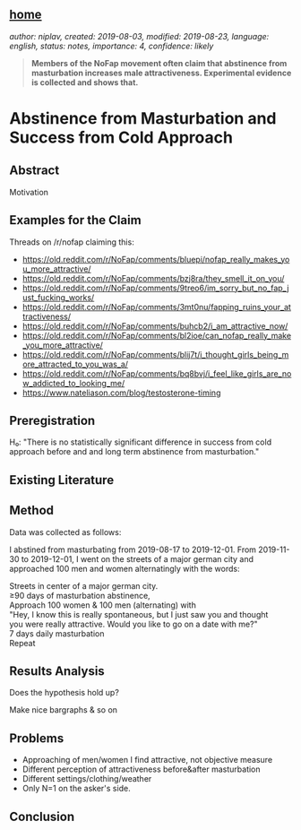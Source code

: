 [home](./index.md)
------------------

*author: niplav, created: 2019-08-03, modified: 2019-08-23, language: english, status: notes, importance: 4, confidence: likely*

> __Members of the NoFap movement often claim that abstinence from
> masturbation increases male attractiveness. Experimental evidence is
> collected and shows that.__

Abstinence from Masturbation and Success from Cold Approach
===========================================================

Abstract
--------

Motivation

Examples for the Claim
-----------------------

Threads on /r/nofap claiming this:

* https://old.reddit.com/r/NoFap/comments/bluepi/nofap_really_makes_you_more_attractive/
* https://old.reddit.com/r/NoFap/comments/bzj8ra/they_smell_it_on_you/
* https://old.reddit.com/r/NoFap/comments/9treo6/im_sorry_but_no_fap_just_fucking_works/
* https://old.reddit.com/r/NoFap/comments/3mt0nu/fapping_ruins_your_attractiveness/
* https://old.reddit.com/r/NoFap/comments/buhcb2/i_am_attractive_now/
* https://old.reddit.com/r/NoFap/comments/bl2ioe/can_nofap_really_make_you_more_attractive/
* https://old.reddit.com/r/NoFap/comments/blij7t/i_thought_girls_being_more_attracted_to_you_was_a/
* https://old.reddit.com/r/NoFap/comments/bq8bvj/i_feel_like_girls_are_now_addicted_to_looking_me/
* https://www.nateliason.com/blog/testosterone-timing

Preregistration
---------------

H₀:
"There is no statistically significant difference in success from cold approach before and and long term abstinence from masturbation."

Existing Literature
-------------------

Method
------

Data was collected as follows:

I abstined <!--TODO: What is the correct verb for abstinence?--> from
masturbating from 2019-08-17 to 2019-12-01. From 2019-11-30 to 2019-12-01,
I went on the streets of a major german city and approached 100 men and women
alternatingly with the words:

Streets in center of a major german city.  
≥90 days of masturbation abstinence,  
Approach 100 women & 100 men (alternating) with  
"Hey, I know this is really spontaneous, but I just saw you and thought  
you were really attractive. Would you like to go on a date with me?"  
7 days daily masturbation  
Repeat  

Results Analysis
-----------------

Does the hypothesis hold up?

Make nice bargraphs & so on

Problems
--------

* Approaching of men/women I find attractive, not objective measure
* Different perception of attractiveness before&after masturbation
* Different settings/clothing/weather
* Only N=1 on the asker's side.

Conclusion
----------
